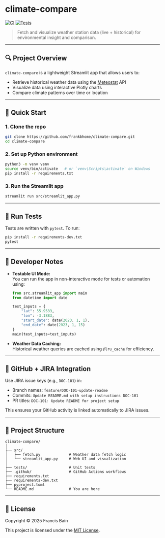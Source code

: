 # climate-compare

[![CI](https://github.com/frankbhome/climate-compare/actions/workflows/ci.yml/badge.svg)](https://github.com/frankbhome/climate-compare/actions/workflows/ci.yml)
[![Tests](https://github.com/frankbhome/climate-compare/actions/workflows/test.yml/badge.svg)](https://github.com/frankbhome/climate-compare/actions/workflows/test.yml)

> Fetch and visualize weather station data (live + historical) for environmental insight and comparison.

---

## 🔍 Project Overview

`climate-compare` is a lightweight Streamlit app that allows users to:
- Retrieve historical weather data using the [Meteostat](https://dev.meteostat.net/) API
- Visualize data using interactive Plotly charts
- Compare climate patterns over time or location

---

## 🚀 Quick Start

### 1. Clone the repo

```bash
git clone https://github.com/frankbhome/climate-compare.git
cd climate-compare
```

### 2. Set up Python environment

```bash
python3 -m venv venv
source venv/bin/activate   # or `venv\Scripts\activate` on Windows
pip install -r requirements.txt
```

### 3. Run the Streamlit app

```bash
streamlit run src/streamlit_app.py
```

---

## 🧪 Run Tests

Tests are written with `pytest`. To run:

```bash
pip install -r requirements-dev.txt
pytest
```

---

## 🧰 Developer Notes

- **Testable UI Mode:**  
  You can run the app in non-interactive mode for tests or automation using:

  ```python
  from src.streamlit_app import main
  from datetime import date

  test_inputs = {
      "lat": 55.9533,
      "lon": -3.1883,
      "start_date": date(2023, 1, 1),
      "end_date": date(2023, 1, 15)
  }
  main(test_inputs=test_inputs)
  ```

- **Weather Data Caching:**  
  Historical weather queries are cached using `@lru_cache` for efficiency.

---

## 🔗 GitHub + JIRA Integration

Use JIRA issue keys (e.g., `DOC-101`) in:
- Branch names: `feature/DOC-101-update-readme`
- Commits: `Update README.md with setup instructions DOC-101`
- PR titles: `DOC-101: Update README for project setup`

This ensures your GitHub activity is linked automatically to JIRA issues.

---

## 📁 Project Structure

```
climate-compare/
│
├── src/
│   ├── fetch.py             # Weather data fetch logic
│   └── streamlit_app.py     # Web UI and visualization
│
├── tests/                   # Unit tests
├── .github/                 # GitHub Actions workflows
├── requirements.txt
├── requirements-dev.txt
├── pyproject.toml
└── README.md                # You are here
```

---

## 📄 License

Copyright © 2025 Francis Bain

This project is licensed under the [MIT License](https://opensource.org/licenses/MIT).
